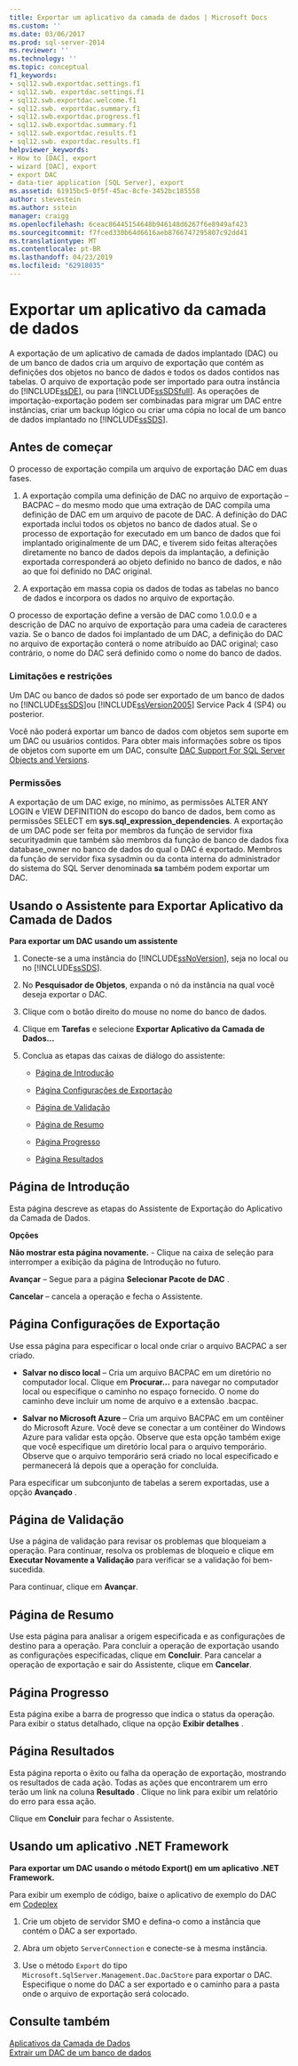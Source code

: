 ```yaml
---
title: Exportar um aplicativo da camada de dados | Microsoft Docs
ms.custom: ''
ms.date: 03/06/2017
ms.prod: sql-server-2014
ms.reviewer: ''
ms.technology: ''
ms.topic: conceptual
f1_keywords:
- sql12.swb.exportdac.settings.f1
- sql12.swb. exportdac.settings.f1
- sql12.swb.exportdac.welcome.f1
- sql12.swb. exportdac.summary.f1
- sql12.swb.exportdac.progress.f1
- sql12.swb.exportdac.summary.f1
- sql12.swb.exportdac.results.f1
- sql12.swb. exportdac.results.f1
helpviewer_keywords:
- How to [DAC], export
- wizard [DAC], export
- export DAC
- data-tier application [SQL Server], export
ms.assetid: 61915bc5-0f5f-45ac-8cfe-3452bc185558
author: stevestein
ms.author: sstein
manager: craigg
ms.openlocfilehash: 6ceac86445154648b946148d6267f6e8949af423
ms.sourcegitcommit: f7fced330b64d6616aeb8766747295807c92dd41
ms.translationtype: MT
ms.contentlocale: pt-BR
ms.lasthandoff: 04/23/2019
ms.locfileid: "62918035"
---
```

# <a name="export-a-data-tier-application"></a>Exportar um aplicativo da camada de dados
  A exportação de um aplicativo de camada de dados implantado (DAC) ou de um banco de dados cria um arquivo de exportação que contém as definições dos objetos no banco de dados e todos os dados contidos nas tabelas. O arquivo de exportação pode ser importado para outra instância do [!INCLUDE[ssDE](../../includes/ssde-md.md)], ou para [!INCLUDE[ssSDSfull](../../includes/sssdsfull-md.md)]. As operações de importação-exportação podem ser combinadas para migrar um DAC entre instâncias, criar um backup lógico ou criar uma cópia no local de um banco de dados implantado no [!INCLUDE[ssSDS](../../includes/sssds-md.md)].  
  
## <a name="before-you-begin"></a>Antes de começar  
 O processo de exportação compila um arquivo de exportação DAC em duas fases.  
  
1.  A exportação compila uma definição de DAC no arquivo de exportação – BACPAC – do mesmo modo que uma extração de DAC compila uma definição de DAC em um arquivo de pacote de DAC. A definição do DAC exportada inclui todos os objetos no banco de dados atual. Se o processo de exportação for executado em um banco de dados que foi implantado originalmente de um DAC, e tiverem sido feitas alterações diretamente no banco de dados depois da implantação, a definição exportada corresponderá ao objeto definido no banco de dados, e não ao que foi definido no DAC original.  
  
2.  A exportação em massa copia os dados de todas as tabelas no banco de dados e incorpora os dados no arquivo de exportação.  
  
 O processo de exportação define a versão de DAC como 1.0.0.0 e a descrição de DAC no arquivo de exportação para uma cadeia de caracteres vazia. Se o banco de dados foi implantado de um DAC, a definição do DAC no arquivo de exportação conterá o nome atribuído ao DAC original; caso contrário, o nome do DAC será definido como o nome do banco de dados.  
  

###  <a name="LimitationsRestrictions"></a> Limitações e restrições  
 Um DAC ou banco de dados só pode ser exportado de um banco de dados no [!INCLUDE[ssSDS](../../includes/sssds-md.md)]ou [!INCLUDE[ssVersion2005](../../includes/ssversion2005-md.md)] Service Pack 4 (SP4) ou posterior.  
  
 Você não poderá exportar um banco de dados com objetos sem suporte em um DAC ou usuários contidos. Para obter mais informações sobre os tipos de objetos com suporte em um DAC, consulte [DAC Support For SQL Server Objects and Versions](dac-support-for-sql-server-objects-and-versions.md).  
  
###  <a name="Permissions"></a> Permissões  
 A exportação de um DAC exige, no mínimo, as permissões ALTER ANY LOGIN e VIEW DEFINITION do escopo do banco de dados, bem como as permissões SELECT em **sys.sql_expression_dependencies**. A exportação de um DAC pode ser feita por membros da função de servidor fixa securityadmin que também são membros da função de banco de dados fixa database_owner no banco de dados do qual o DAC é exportado. Membros da função de servidor fixa sysadmin ou da conta interna do administrador do sistema do SQL Server denominada **sa** também podem exportar um DAC.  
  
##  <a name="UsingDeployDACWizard"></a> Usando o Assistente para Exportar Aplicativo da Camada de Dados  
 **Para exportar um DAC usando um assistente**  
  
1.  Conecte-se a uma instância do [!INCLUDE[ssNoVersion](../../includes/ssnoversion-md.md)], seja no local ou no [!INCLUDE[ssSDS](../../includes/sssds-md.md)].  
  
2.  No **Pesquisador de Objetos**, expanda o nó da instância na qual você deseja exportar o DAC.  
  
3.  Clique com o botão direito do mouse no nome do banco de dados.  
  
4.  Clique em **Tarefas** e selecione **Exportar Aplicativo da Camada de Dados...**  
  
5.  Conclua as etapas das caixas de diálogo do assistente:  
  
    -   [Página de Introdução](#Introduction)  
  
    -   [Página Configurações de Exportação](#Export_settings)  
  
    -   [Página de Validação](#Validation)  
  
    -   [Página de Resumo](#Summary)  
  
    -   [Página Progresso](#Progress)  
  
    -   [Página Resultados](#Results)  
  
##  <a name="Introduction"></a> Página de Introdução  
 Esta página descreve as etapas do Assistente de Exportação do Aplicativo da Camada de Dados.  
  
 **Opções**  
  
 **Não mostrar esta página novamente.** - Clique na caixa de seleção para interromper a exibição da página de Introdução no futuro.  
  
 **Avançar** – Segue para a página **Selecionar Pacote de DAC** .  
  
 **Cancelar** – cancela a operação e fecha o Assistente.  
  
##  <a name="Export_settings"></a> Página Configurações de Exportação  
 Use essa página para especificar o local onde criar o arquivo BACPAC a ser criado.  
  
-   **Salvar no disco local** – Cria um arquivo BACPAC em um diretório no computador local. Clique em **Procurar...** para navegar no computador local ou especifique o caminho no espaço fornecido. O nome do caminho deve incluir um nome de arquivo e a extensão .bacpac.  
  
-   **Salvar no Microsoft Azure** – Cria um arquivo BACPAC em um contêiner do Microsoft Azure. Você deve se conectar a um contêiner do Windows Azure para validar esta opção. Observe que esta opção também exige que você especifique um diretório local para o arquivo temporário. Observe que o arquivo temporário será criado no local especificado e permanecerá lá depois que a operação for concluída.  
  
 Para especificar um subconjunto de tabelas a serem exportadas, use a opção **Avançado** .  
  
##  <a name="Validation"></a> Página de Validação  
 Use a página de validação para revisar os problemas que bloqueiam a operação. Para continuar, resolva os problemas de bloqueio e clique em **Executar Novamente a Validação** para verificar se a validação foi bem-sucedida.  
  
 Para continuar, clique em **Avançar**.  
  
##  <a name="Summary"></a> Página de Resumo  
 Use esta página para analisar a origem especificada e as configurações de destino para a operação. Para concluir a operação de exportação usando as configurações especificadas, clique em **Concluir**. Para cancelar a operação de exportação e sair do Assistente, clique em **Cancelar**.  
  
##  <a name="Progress"></a> Página Progresso  
 Esta página exibe a barra de progresso que indica o status da operação. Para exibir o status detalhado, clique na opção **Exibir detalhes** .  
  
##  <a name="Results"></a> Página Resultados  
 Esta página reporta o êxito ou falha da operação de exportação, mostrando os resultados de cada ação. Todas as ações que encontrarem um erro terão um link na coluna **Resultado** . Clique no link para exibir um relatório do erro para essa ação.  
  
 Clique em **Concluir** para fechar o Assistente.  
  
##  <a name="NetApp"></a> Usando um aplicativo .NET Framework  
 **Para exportar um DAC usando o método Export() em um aplicativo .NET Framework.**  
  
 Para exibir um exemplo de código, baixe o aplicativo de exemplo do DAC em [Codeplex](https://go.microsoft.com/fwlink/?LinkId=219575)  
  
1.  Crie um objeto de servidor SMO e defina-o como a instância que contém o DAC a ser exportado.  
  
2.  Abra um objeto `ServerConnection` e conecte-se à mesma instância.  
  
3.  Use o método `Export` do tipo `Microsoft.SqlServer.Management.Dac.DacStore` para exportar o DAC. Especifique o nome do DAC a ser exportado e o caminho para a pasta onde o arquivo de exportação será colocado.  
  
## <a name="see-also"></a>Consulte também  
 [Aplicativos da Camada de Dados](data-tier-applications.md)   
 [Extrair um DAC de um banco de dados](extract-a-dac-from-a-database.md)  
  
  
